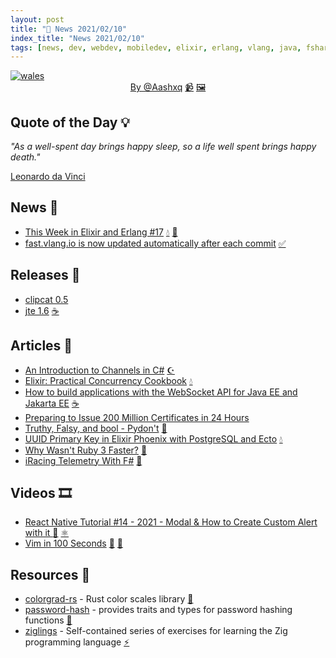 ```yaml
---
layout: post
title: "📜 News 2021/02/10"
index_title: "News 2021/02/10"
tags: [news, dev, webdev, mobiledev, elixir, erlang, vlang, java, fsharp, csharp, dotnet, ruby, javascript, reactnative, rustlang, ziglang, python]
---
```


<a href="https://daily-tech-news.github.io/2021/02/10/news.html">
  <img src="https://user-images.githubusercontent.com/430272/107593284-c7e49680-6bed-11eb-9324-ae08c9133d40.png"
     alt="wales"
     class="image">
</a>

<div style="text-align:center">
   <a href="https://www.reddit.com/user/Aashxq/">By @Aashxq</a>
   <a href="https://www.youtube.com/channel/UCWYY87Fh5YrI1-h7gUyC-4Q">📹</a>
   <a href="https://www.instagram.com/aashxq.arts/">🖼</a>
</div>

## Quote of the Day 💡

_"As a well-spent day brings happy sleep, so a life well spent brings happy death."_

[Leonardo da Vinci](https://en.wikipedia.org/wiki/Leonardo_da_Vinci)

## News 📰

- [This Week in Elixir and Erlang #17](https://preslav.me/2021/02/10/this-week-in-elixir-and-erlang-17/) [💧](https://elixir-lang.org "#elixirlang") [📡](https://www.erlang.org "#erlang")
- [fast.vlang.io is now updated automatically after each commit](https://fast.vlang.io) [✅](https://vlang.io "#vlang")

## Releases 🥳

- [clipcat 0.5](https://github.com/xrelkd/clipcat/releases/tag/v0.5.0)
- [jte 1.6](https://github.com/casid/jte/releases/tag/1.6.0) [☕️](https://www.java.com "#java")

## Articles 📜

- [An Introduction to Channels in C#](https://jeremybytes.blogspot.com/2021/02/an-introduction-to-channels-in-c.html) [☪️ ](https://docs.microsoft.com/en-us/dotnet/csharp "#csharp #dotnet")
- [Elixir: Practical Concurrency Cookbook](https://functional.works-hub.com/learn/elixir-practical-concurrency-3794f) [💧](https://elixir-lang.org "#elixirlang")
- [How to build applications with the WebSocket API for Java EE and Jakarta EE](https://blogs.oracle.com/javamagazine/how-to-build-applications-with-the-websocket-api-for-java-ee-and-jakarta-ee) [☕️](https://www.java.com "#java")
- [Preparing to Issue 200 Million Certificates in 24 Hours](https://letsencrypt.org/2021/02/10/200m-certs-24hrs.html)
- [Truthy, Falsy, and bool - Pydon't](https://mathspp.com/blog/pydonts/truthy-falsy-and-bool) [🐍](https://www.python.org "#python")
- [UUID Primary Key in Elixir Phoenix with PostgreSQL and Ecto](https://pawelurbanek.com/elixir-phoenix-uuid) [💧](https://elixir-lang.org "#elixirlang")
- [Why Wasn't Ruby 3 Faster?](https://www.fastruby.io/blog/ruby/performance/why-wasnt-ruby-3-faster.html) [🔻](https://www.ruby-lang.org "#ruby")
- [iRacing Telemetry With F#](https://markjames.dev/2021-02-09-iracing-telemetry-fsharp/) [🔷](https://fsharp.org "#fsharp #dotnet")

## Videos 🎞

- [React Native Tutorial #14 - 2021 - Modal & How to Create Custom Alert with it ](https://www.youtube.com/watch?v=dw7xnbxhBUk) [🔶](https://www.ecma-international.org "#javascript") [⚛️ ](https://reactnative.dev "#reactnative")
- [Vim in 100 Seconds](https://www.youtube.com/watch?v=-txKSRn0qeA) [🍃](https://www.vim.org "#vim") [🍃](https://neovim.io "#neovim")

## Resources 🎪

- [colorgrad-rs](https://github.com/mazznoer/colorgrad-rs) - Rust color scales library [🦀](https://www.rust-lang.org "#rust")
- [password-hash](https://users.rust-lang.org/t/announcing-the-password-hash-crate/55383) - provides traits and types for password hashing functions [🦀](https://www.rust-lang.org "#rust")
- [ziglings](https://github.com/ratfactor/ziglings) - Self-contained series of exercises for learning the Zig programming language [⚡️](https://ziglang.org "#ziglang")
